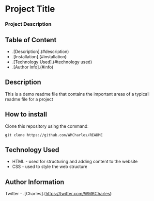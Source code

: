 # Project Title 

### Project Description

## Table of Content

+ .[Description].(#description)
+ .[Installation].(#installation)
+ .[Technology Used].(#technology used)
+ .[Author Info].(#info)

## Description

<p>This is a demo readme file that contains the important areas of a typicall readme file for a project</p>

## How to install

<p>Clone this repository using the command:</p>

```
git clone https://github.com/WMCharles/README
```

## Technology Used 

* HTML - used for structuring and adding content to the website
* CSS - used to style the web structure

## Author Information

Twitter - .[Charles].(https://twitter.com/WMKCharles)
